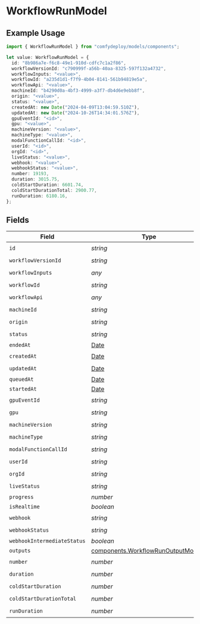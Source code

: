 # WorkflowRunModel

## Example Usage

```typescript
import { WorkflowRunModel } from "comfydeploy/models/components";

let value: WorkflowRunModel = {
  id: "8b986a7e-f6c8-49e1-910d-cdfc7c1a2f86",
  workflowVersionId: "c790999f-a56b-40aa-8325-597f132a4732",
  workflowInputs: "<value>",
  workflowId: "a235d1d1-f7f9-4b04-8141-561b94819e5a",
  workflowApi: "<value>",
  machineId: "b4290d0a-4bf3-4999-a3f7-db4d6e9ebb8f",
  origin: "<value>",
  status: "<value>",
  createdAt: new Date("2024-04-09T13:04:59.510Z"),
  updatedAt: new Date("2024-10-26T14:34:01.576Z"),
  gpuEventId: "<id>",
  gpu: "<value>",
  machineVersion: "<value>",
  machineType: "<value>",
  modalFunctionCallId: "<id>",
  userId: "<id>",
  orgId: "<id>",
  liveStatus: "<value>",
  webhook: "<value>",
  webhookStatus: "<value>",
  number: 19193,
  duration: 3015.75,
  coldStartDuration: 6601.74,
  coldStartDurationTotal: 2900.77,
  runDuration: 6180.16,
};
```

## Fields

| Field                                                                                         | Type                                                                                          | Required                                                                                      | Description                                                                                   |
| --------------------------------------------------------------------------------------------- | --------------------------------------------------------------------------------------------- | --------------------------------------------------------------------------------------------- | --------------------------------------------------------------------------------------------- |
| `id`                                                                                          | *string*                                                                                      | :heavy_check_mark:                                                                            | N/A                                                                                           |
| `workflowVersionId`                                                                           | *string*                                                                                      | :heavy_check_mark:                                                                            | N/A                                                                                           |
| `workflowInputs`                                                                              | *any*                                                                                         | :heavy_check_mark:                                                                            | N/A                                                                                           |
| `workflowId`                                                                                  | *string*                                                                                      | :heavy_check_mark:                                                                            | N/A                                                                                           |
| `workflowApi`                                                                                 | *any*                                                                                         | :heavy_check_mark:                                                                            | N/A                                                                                           |
| `machineId`                                                                                   | *string*                                                                                      | :heavy_check_mark:                                                                            | N/A                                                                                           |
| `origin`                                                                                      | *string*                                                                                      | :heavy_check_mark:                                                                            | N/A                                                                                           |
| `status`                                                                                      | *string*                                                                                      | :heavy_check_mark:                                                                            | N/A                                                                                           |
| `endedAt`                                                                                     | [Date](https://developer.mozilla.org/en-US/docs/Web/JavaScript/Reference/Global_Objects/Date) | :heavy_minus_sign:                                                                            | N/A                                                                                           |
| `createdAt`                                                                                   | [Date](https://developer.mozilla.org/en-US/docs/Web/JavaScript/Reference/Global_Objects/Date) | :heavy_check_mark:                                                                            | N/A                                                                                           |
| `updatedAt`                                                                                   | [Date](https://developer.mozilla.org/en-US/docs/Web/JavaScript/Reference/Global_Objects/Date) | :heavy_check_mark:                                                                            | N/A                                                                                           |
| `queuedAt`                                                                                    | [Date](https://developer.mozilla.org/en-US/docs/Web/JavaScript/Reference/Global_Objects/Date) | :heavy_minus_sign:                                                                            | N/A                                                                                           |
| `startedAt`                                                                                   | [Date](https://developer.mozilla.org/en-US/docs/Web/JavaScript/Reference/Global_Objects/Date) | :heavy_minus_sign:                                                                            | N/A                                                                                           |
| `gpuEventId`                                                                                  | *string*                                                                                      | :heavy_check_mark:                                                                            | N/A                                                                                           |
| `gpu`                                                                                         | *string*                                                                                      | :heavy_check_mark:                                                                            | N/A                                                                                           |
| `machineVersion`                                                                              | *string*                                                                                      | :heavy_check_mark:                                                                            | N/A                                                                                           |
| `machineType`                                                                                 | *string*                                                                                      | :heavy_check_mark:                                                                            | N/A                                                                                           |
| `modalFunctionCallId`                                                                         | *string*                                                                                      | :heavy_check_mark:                                                                            | N/A                                                                                           |
| `userId`                                                                                      | *string*                                                                                      | :heavy_check_mark:                                                                            | N/A                                                                                           |
| `orgId`                                                                                       | *string*                                                                                      | :heavy_check_mark:                                                                            | N/A                                                                                           |
| `liveStatus`                                                                                  | *string*                                                                                      | :heavy_check_mark:                                                                            | N/A                                                                                           |
| `progress`                                                                                    | *number*                                                                                      | :heavy_minus_sign:                                                                            | N/A                                                                                           |
| `isRealtime`                                                                                  | *boolean*                                                                                     | :heavy_minus_sign:                                                                            | N/A                                                                                           |
| `webhook`                                                                                     | *string*                                                                                      | :heavy_check_mark:                                                                            | N/A                                                                                           |
| `webhookStatus`                                                                               | *string*                                                                                      | :heavy_check_mark:                                                                            | N/A                                                                                           |
| `webhookIntermediateStatus`                                                                   | *boolean*                                                                                     | :heavy_minus_sign:                                                                            | N/A                                                                                           |
| `outputs`                                                                                     | [components.WorkflowRunOutputModel](../../models/components/workflowrunoutputmodel.md)[]      | :heavy_minus_sign:                                                                            | N/A                                                                                           |
| `number`                                                                                      | *number*                                                                                      | :heavy_check_mark:                                                                            | N/A                                                                                           |
| `duration`                                                                                    | *number*                                                                                      | :heavy_check_mark:                                                                            | N/A                                                                                           |
| `coldStartDuration`                                                                           | *number*                                                                                      | :heavy_check_mark:                                                                            | N/A                                                                                           |
| `coldStartDurationTotal`                                                                      | *number*                                                                                      | :heavy_check_mark:                                                                            | N/A                                                                                           |
| `runDuration`                                                                                 | *number*                                                                                      | :heavy_check_mark:                                                                            | N/A                                                                                           |